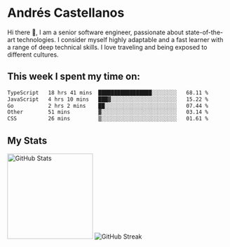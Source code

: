 # Andrés Castellanos

Hi there 👋, I am a senior software engineer, passionate about state-of-the-art technologies. I consider myself highly adaptable and a fast learner with a range of deep technical skills. I love traveling and being exposed to different cultures.

## This week I spent my time on:

<!--START_SECTION:waka-->

```txt
TypeScript   18 hrs 41 mins  █████████████████░░░░░░░░   68.11 %
JavaScript   4 hrs 10 mins   ███▓░░░░░░░░░░░░░░░░░░░░░   15.22 %
Go           2 hrs 2 mins    ██░░░░░░░░░░░░░░░░░░░░░░░   07.44 %
Other        51 mins         ▓░░░░░░░░░░░░░░░░░░░░░░░░   03.14 %
CSS          26 mins         ▒░░░░░░░░░░░░░░░░░░░░░░░░   01.61 %
```

<!--END_SECTION:waka-->

## My Stats

<img height="195" src="https://github-readme-stats.vercel.app/api?username=andrescv&show_icons=true&theme=onedark&hide_border=true&card_width=495" alt="GitHub Stats" />

<img src="https://streak-stats.demolab.com?user=andrescv&theme=one-dark-pro&hide_border=true" alt="GitHub Streak" />
